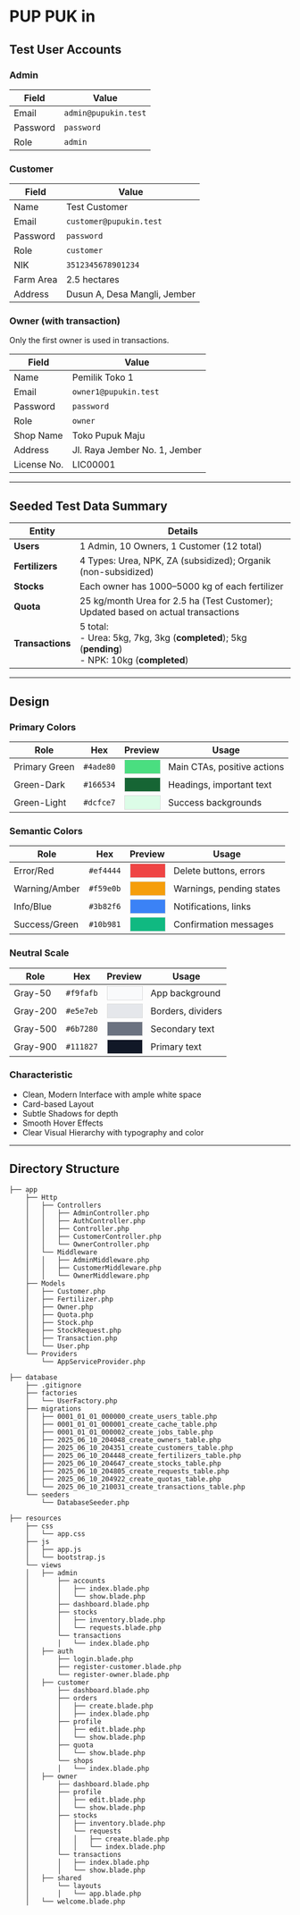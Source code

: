 # PUP PUK in

## Test User Accounts

### Admin

| Field     | Value               |
|-----------|---------------------|
| Email     | `admin@pupukin.test`|
| Password  | `password`          |
| Role      | `admin`             |

### Customer

| Field       | Value                           |
|-------------|----------------------------------|
| Name        | Test Customer                   |
| Email       | `customer@pupukin.test`         |
| Password    | `password`                      |
| Role        | `customer`                      |
| NIK         | `3512345678901234`              |
| Farm Area   | 2.5 hectares                    |
| Address     | Dusun A, Desa Mangli, Jember    |

### Owner (with transaction)

Only the first owner is used in transactions.

| Field         | Value                         |
|---------------|-------------------------------|
| Name          | Pemilik Toko 1                |
| Email         | `owner1@pupukin.test`         |
| Password      | `password`                    |
| Role          | `owner`                       |
| Shop Name     | Toko Pupuk Maju               |
| Address       | Jl. Raya Jember No. 1, Jember |
| License No.   | LIC00001                      |

---

## Seeded Test Data Summary

| Entity         | Details                                                                              |
|----------------|--------------------------------------------------------------------------------------|
| **Users**      | 1 Admin, 10 Owners, 1 Customer (12 total)                                            |
| **Fertilizers**| 4 Types: Urea, NPK, ZA (subsidized); Organik (non-subsidized)                        |
| **Stocks**     | Each owner has 1000–5000 kg of each fertilizer                                       |
| **Quota**      | 25 kg/month Urea for 2.5 ha (Test Customer); Updated based on actual transactions    |
| **Transactions**| 5 total:<br>- Urea: 5kg, 7kg, 3kg (**completed**); 5kg (**pending**)<br>- NPK: 10kg (**completed**) |

---


## Design

### Primary Colors
| Role               | Hex       | Preview                          | Usage                     |
|--------------------|-----------|----------------------------------|---------------------------|
| Primary Green      | `#4ade80` | <div style="background:#4ade80; width:100%; height:24px; border:1px solid #ddd;"></div> | Main CTAs, positive actions |
| Green-Dark         | `#166534` | <div style="background:#166534; width:100%; height:24px; border:1px solid #ddd;"></div> | Headings, important text |
| Green-Light        | `#dcfce7` | <div style="background:#dcfce7; width:100%; height:24px; border:1px solid #ddd;"></div> | Success backgrounds |

### Semantic Colors
| Role               | Hex       | Preview                          | Usage                     |
|--------------------|-----------|----------------------------------|---------------------------|
| Error/Red          | `#ef4444` | <div style="background:#ef4444; width:100%; height:24px; border:1px solid #ddd;"></div> | Delete buttons, errors |
| Warning/Amber      | `#f59e0b` | <div style="background:#f59e0b; width:100%; height:24px; border:1px solid #ddd;"></div> | Warnings, pending states |
| Info/Blue          | `#3b82f6` | <div style="background:#3b82f6; width:100%; height:24px; border:1px solid #ddd;"></div> | Notifications, links |
| Success/Green      | `#10b981` | <div style="background:#10b981; width:100%; height:24px; border:1px solid #ddd;"></div> | Confirmation messages |

### Neutral Scale
| Role               | Hex       | Preview                          | Usage                     |
|--------------------|-----------|----------------------------------|---------------------------|
| Gray-50            | `#f9fafb` | <div style="background:#f9fafb; width:100%; height:24px; border:1px solid #ddd;"></div> | App background |
| Gray-200           | `#e5e7eb` | <div style="background:#e5e7eb; width:100%; height:24px; border:1px solid #ddd;"></div> | Borders, dividers |
| Gray-500           | `#6b7280` | <div style="background:#6b7280; width:100%; height:24px; border:1px solid #ddd;"></div> | Secondary text |
| Gray-900           | `#111827` | <div style="background:#111827; width:100%; height:24px; border:1px solid #ddd;"></div> | Primary text |

### Characteristic
- Clean, Modern Interface with ample white space
- Card-based Layout 
- Subtle Shadows for depth
- Smooth Hover Effects 
- Clear Visual Hierarchy with typography and color

---



## Directory Structure
```
├── app
    ├── Http
    │   ├── Controllers
    │   │   ├── AdminController.php
    │   │   ├── AuthController.php
    │   │   ├── Controller.php
    │   │   ├── CustomerController.php
    │   │   └── OwnerController.php
    │   └── Middleware
    │   │   ├── AdminMiddleware.php
    │   │   ├── CustomerMiddleware.php
    │   │   └── OwnerMiddleware.php
    ├── Models
    │   ├── Customer.php
    │   ├── Fertilizer.php
    │   ├── Owner.php
    │   ├── Quota.php
    │   ├── Stock.php
    │   ├── StockRequest.php
    │   ├── Transaction.php
    │   └── User.php
    └── Providers
        └── AppServiceProvider.php

├── database
    ├── .gitignore
    ├── factories
    │   └── UserFactory.php
    ├── migrations
    │   ├── 0001_01_01_000000_create_users_table.php
    │   ├── 0001_01_01_000001_create_cache_table.php
    │   ├── 0001_01_01_000002_create_jobs_table.php
    │   ├── 2025_06_10_204048_create_owners_table.php
    │   ├── 2025_06_10_204351_create_customers_table.php
    │   ├── 2025_06_10_204448_create_fertilizers_table.php
    │   ├── 2025_06_10_204647_create_stocks_table.php
    │   ├── 2025_06_10_204805_create_requests_table.php
    │   ├── 2025_06_10_204922_create_quotas_table.php
    │   └── 2025_06_10_210031_create_transactions_table.php
    └── seeders
        └── DatabaseSeeder.php
        
├── resources
    ├── css
    │   └── app.css
    ├── js
    │   ├── app.js
    │   └── bootstrap.js
    └── views
    │   ├── admin
    │       ├── accounts
    │       │   ├── index.blade.php
    │       │   └── show.blade.php
    │       ├── dashboard.blade.php
    │       ├── stocks
    │       │   ├── inventory.blade.php
    │       │   └── requests.blade.php
    │       └── transactions
    │       │   └── index.blade.php
    │   ├── auth
    │       ├── login.blade.php
    │       ├── register-customer.blade.php
    │       └── register-owner.blade.php
    │   ├── customer
    │       ├── dashboard.blade.php
    │       ├── orders
    │       │   ├── create.blade.php
    │       │   ├── index.blade.php
    │       ├── profile
    │       │   ├── edit.blade.php
    │       │   └── show.blade.php
    │       ├── quota
    │       │   └── show.blade.php
    │       └── shops
    │       │   └── index.blade.php
    │   ├── owner
    │       ├── dashboard.blade.php
    │       ├── profile
    │       │   ├── edit.blade.php
    │       │   └── show.blade.php
    │       ├── stocks
    │       │   ├── inventory.blade.php
    │       │   └── requests
    │       │   │   ├── create.blade.php
    │       │   │   └── index.blade.php
    │       └── transactions
    │       │   ├── index.blade.php
    │       │   └── show.blade.php
    │   ├── shared
    │       └── layouts
    │       │   └── app.blade.php
    │   └── welcome.blade.php
```